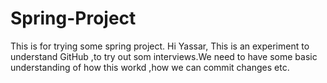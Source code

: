 # Spring-Project
This is for trying some spring project.
Hi Yassar,
    This is an experiment to understand GitHub ,to try out som interviews.We need to have some basic understanding of how this workd ,how we can commit changes etc.
